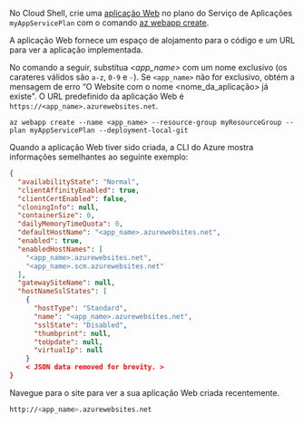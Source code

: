 No Cloud Shell, crie uma [aplicação Web](../articles/app-service/app-service-web-overview.md) no plano do Serviço de Aplicações `myAppServicePlan` com o comando [az webapp create](/cli/azure/webapp#create). 

A aplicação Web fornece um espaço de alojamento para o código e um URL para ver a aplicação implementada.

No comando a seguir, substitua  *\<app_name>* com um nome exclusivo (os carateres válidos são `a-z`, `0-9` e `-`). Se `<app_name>` não for exclusivo, obtém a mensagem de erro “O Website com o nome <nome_da_aplicação> já existe". O URL predefinido da aplicação Web é `https://<app_name>.azurewebsites.net`. 

```azurecli-interactive
az webapp create --name <app_name> --resource-group myResourceGroup --plan myAppServicePlan --deployment-local-git
```

Quando a aplicação Web tiver sido criada, a CLI do Azure mostra informações semelhantes ao seguinte exemplo:

```json
{
  "availabilityState": "Normal",
  "clientAffinityEnabled": true,
  "clientCertEnabled": false,
  "cloningInfo": null,
  "containerSize": 0,
  "dailyMemoryTimeQuota": 0,
  "defaultHostName": "<app_name>.azurewebsites.net",
  "enabled": true,
  "enabledHostNames": [
    "<app_name>.azurewebsites.net",
    "<app_name>.scm.azurewebsites.net"
  ],
  "gatewaySiteName": null,
  "hostNameSslStates": [
    {
      "hostType": "Standard",
      "name": "<app_name>.azurewebsites.net",
      "sslState": "Disabled",
      "thumbprint": null,
      "toUpdate": null,
      "virtualIp": null
    }
    < JSON data removed for brevity. >
}
```

Navegue para o site para ver a sua aplicação Web criada recentemente.

```bash
http://<app_name>.azurewebsites.net
```
